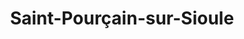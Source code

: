 ---
title: Saint-Pourçain-sur-Sioule
url: /saint-pourcain-sur-sioule/
latitude: 46.308
longitude: 3.289
---